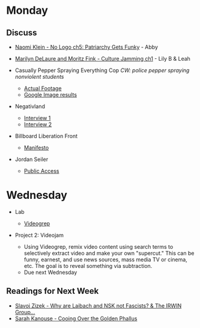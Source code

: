 # Monday

## Discuss

+ [Naomi Klein - No Logo ch5: Patriarchy Gets Funky](../texts/klein_patriarchy-gets-funky.pdf) - Abby
+ [Marilyn DeLaure and Moritz Fink - Culture Jamming ch1](../texts/DeLaure&Fink_CultureJamming_intro.pdf) - Lily B & Leah

+ Casually Pepper Spraying Everything Cop *CW: police pepper spraying nonviolent students*
	+ [Actual Footage](https://www.youtube.com/watch?v=6AdDLhPwpp4)
	+ [Google Image results](https://www.google.com/search?q=casually+pepper+spray+everything+cop&safe=off&source=lnms&tbm=isch&sa=X&ved=0ahUKEwi4pvDg7MXgAhUF1oMKHfFNCvkQ_AUIDigB&biw=1680&bih=948)

+ Negativland
  + [Interview 1](https://www.youtube.com/watch?v=2u9trKCBtAw)
  + [Interview 2](https://www.youtube.com/watch?v=XFWeclhFoig)

+ Billboard Liberation Front
	+ [Manifesto](http://www.billboardliberation.com/manifesto.html)

+ Jordan Seiler
	+ [Public Access](https://slate.com/human-interest/2016/02/jordan-seilers-public-ad-campaign-gives-you-access-to-the-ad-displays-along-your-commute-with-his-home-made-keys.html)

# Wednesday

+ Lab
	+ [Videogrep](../week02/videogrep.md)

+ Project 2: Videojam
	+ Using Videogrep, remix video content using search terms to selectively extract video and make your own "supercut." This can be funny, earnest, and use news sources, mass media TV or cinema, etc. The goal is to reveal something via subtraction.
	+ Due next Wednesday

## Readings for Next Week

+ [Slavoj Zizek - Why are Laibach and NSK not Fascists? & The IRWIN Group...](../texts/nsk.pdf)
+ [Sarah Kanouse - Cooing Over the Golden Phallus](../texts/Cooing_Over_the_Golden_Phallus.pdf)
